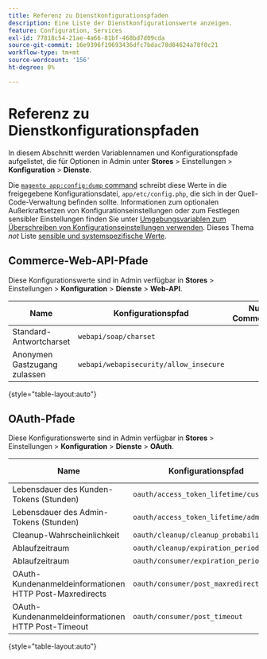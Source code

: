```yaml
---
title: Referenz zu Dienstkonfigurationspfaden
description: Eine Liste der Dienstkonfigurationswerte anzeigen.
feature: Configuration, Services
exl-id: 77818c54-21ae-4a66-81bf-468bd7d09cda
source-git-commit: 16e9396f19693436dfc7bdac78d84624a78f0c21
workflow-type: tm+mt
source-wordcount: '156'
ht-degree: 0%

---
```


# Referenz zu Dienstkonfigurationspfaden

In diesem Abschnitt werden Variablennamen und Konfigurationspfade aufgelistet, die für Optionen in Admin unter **Stores** > Einstellungen > **Konfiguration** > **Dienste**.

Die [`magento app:config:dump` command](../cli/export-configuration.md) schreibt diese Werte in die freigegebene Konfigurationsdatei, `app/etc/config.php`, die sich in der Quell-Code-Verwaltung befinden sollte. Informationen zum optionalen Außerkraftsetzen von Konfigurationseinstellungen oder zum Festlegen sensibler Einstellungen finden Sie unter [Umgebungsvariablen zum Überschreiben von Konfigurationseinstellungen verwenden](override-config-settings.md#environment-variables). Dieses Thema _not_ Liste [sensible und systemspezifische Werte](config-reference-sens.md).

## Commerce-Web-API-Pfade

Diese Konfigurationswerte sind in Admin verfügbar in **Stores** > Einstellungen > **Konfiguration** > **Dienste** > **Web-API**.

| Name | Konfigurationspfad | Nur Commerce? |
|--------------|--------------|--------------|
| Standard-Antwortcharset | `webapi/soap/charset` | <!-- ![Not Commerce-only](/help/assets/configuration/red-x.png) --> |
| Anonymen Gastzugang zulassen | `webapi/webapisecurity/allow_insecure` | <!-- ![Not Commerce-only](/help/assets/configuration/red-x.png) --> |

{style="table-layout:auto"}

## OAuth-Pfade

Diese Konfigurationswerte sind in Admin verfügbar in **Stores** > Einstellungen > **Konfiguration** > **Dienste** > **OAuth**.

| Name | Konfigurationspfad | Nur Commerce? |
|--------------|--------------|--------------|
| Lebensdauer des Kunden-Tokens (Stunden) | `oauth/access_token_lifetime/customer` | <!-- ![Not Commerce-only](/help/assets/configuration/red-x.png) --> |
| Lebensdauer des Admin-Tokens (Stunden) | `oauth/access_token_lifetime/admin` | <!-- ![Not Commerce-only](/help/assets/configuration/red-x.png) --> |
| Cleanup-Wahrscheinlichkeit | `oauth/cleanup/cleanup_probability` | <!-- ![Not Commerce-only](/help/assets/configuration/red-x.png) --> |
| Ablaufzeitraum | `oauth/cleanup/expiration_period` | <!-- ![Not Commerce-only](/help/assets/configuration/red-x.png) --> |
| Ablaufzeitraum | `oauth/consumer/expiration_period` | <!-- ![Not Commerce-only](/help/assets/configuration/red-x.png) --> |
| OAuth-Kundenanmeldeinformationen HTTP Post-Maxredirects | `oauth/consumer/post_maxredirects` | <!-- ![Not Commerce-only](/help/assets/configuration/red-x.png) --> |
| OAuth-Kundenanmeldeinformationen HTTP Post-Timeout | `oauth/consumer/post_timeout` | <!-- ![Not Commerce-only](/help/assets/configuration/red-x.png) --> |

{style="table-layout:auto"}
